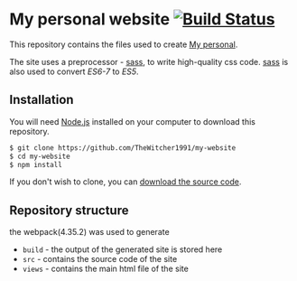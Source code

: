 # My personal website [![Build Status](https://travis-ci.org/mono/website.svg)](https://travis-ci.org/mono/website)

This repository contains the files used to create [My personal](http://).

The site uses a preprocessor - [sass](http://https://sass-lang.com), to write high-quality css code.
[sass](http://https://babeljs.io) is also used to convert *ES6-7* to *ES5*.

## Installation

You will need [Node.js](https://nodejs.org) installed on your computer to download this repository.

```bash
$ git clone https://github.com/TheWitcher1991/my-website
$ cd my-website
$ npm install 
```

If you don't wish to clone, you can [download the source code](https://github.com/TheWitcher1991/my-website/archive/master.zip).

## Repository structure

the webpack(4.35.2) was used to generate

* `build` - the output of the generated site is stored here
* `src` - contains the source code of the site
* `views` - contains the main html file of the site